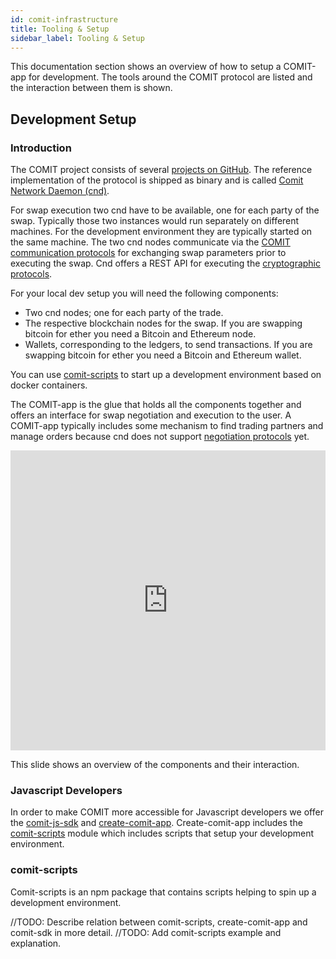```yaml
---
id: comit-infrastructure
title: Tooling & Setup
sidebar_label: Tooling & Setup
---
```


This documentation section shows an overview of how to setup a COMIT-app for development.
The tools around the COMIT protocol are listed and the interaction between them is shown.

## Development Setup

### Introduction

The COMIT project consists of several [projects on GitHub](../comit-protocol/comit-projects.md).
The reference implementation of the protocol is shipped as binary and is called [Comit Network Daemon (cnd)](../comit-protocol/comit-protocol-stack.md#comit-network-daemon-cnd).

For swap execution two cnd have to be available, one for each party of the swap.
Typically those two instances would run separately on different machines.
For the development environment they are typically started on the same machine.
The two cnd nodes communicate via the [COMIT communication protocols](../comit-protocol/comit-protocol-stack.md#comit-communication-protocols) for exchanging swap parameters prior to executing the swap. 
Cnd offers a REST API for executing the [cryptographic protocols](../comit-protocol/comit-protocol-stack.md#comit-cryptographic-protocols).

For your local dev setup you will need the following components:

* Two cnd nodes; one for each party of the trade.
* The respective blockchain nodes for the swap. If you are swapping bitcoin for ether you need a Bitcoin and Ethereum node.
* Wallets, corresponding to the ledgers, to send transactions. If you are swapping bitcoin for ether you need a Bitcoin and Ethereum wallet.

You can use [comit-scripts](#comit-scripts) to start up a development environment based on docker containers.

The COMIT-app is the glue that holds all the components together and offers an interface for swap negotiation and execution to the user.
A COMIT-app typically includes some mechanism to find trading partners and manage orders because cnd does not support [negotiation protocols](../comit-protocol/comit-protocol-stack.md#comit-negotiation-protocols) yet.


<iframe 
    src="https://docs.google.com/presentation/d/e/2PACX-1vSnucTvT_KdrvxWnMf2WCbEegUsr6p9U0K9tT9i-zG-5Zu2JWKNcTymqW_lDFCTvgqLD_WncUMgY0zd/embed?start=false&loop=false&delayms=3000"
    frameborder="0"
    width="100%"
    height="480"
    allowfullscreen="true"
    mozallowfullscreen="true"
    webkitallowfullscreen="true">
</iframe>

This slide shows an overview of the components and their interaction.

### Javascript Developers

In order to make COMIT more accessible for Javascript developers we offer the [comit-js-sdk](#comit-js-sdk) and [create-comit-app](#create-comit-app).
Create-comit-app includes the [comit-scripts](#comit-scripts) module which includes scripts that setup your development environment.


### comit-scripts

Comit-scripts is an npm package that contains scripts helping to spin up a development environment.


//TODO: Describe relation between comit-scripts, create-comit-app and comit-sdk in more detail.
//TODO: Add comit-scripts example and explanation.


